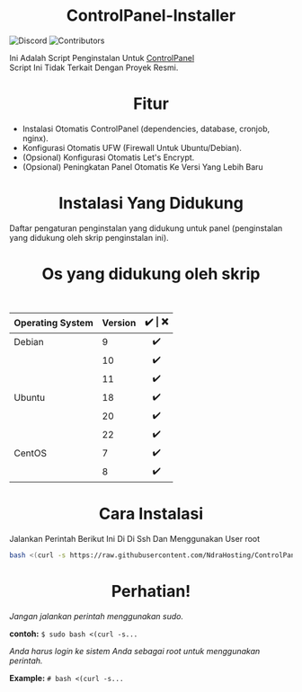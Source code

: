 <h1 align=center>ControlPanel-Installer</h1>

![Discord](https://img.shields.io/discord/876934115302178876?label=DISCORD&style=for-the-badge)
![Contributors](https://img.shields.io/github/contributors/Ferks-FK/ControlPanel-Installer?style=for-the-badge)

Ini Adalah Script Penginstalan Untuk [ControlPanel](https://controlpanel.gg/)<br>
Script Ini Tidak Terkait Dengan Proyek Resmi.

<h1 align="center">Fitur</h1>

- Instalasi Otomatis ControlPanel (dependencies, database, cronjob, nginx).
- Konfigurasi Otomatis UFW (Firewall Untuk Ubuntu/Debian).
- (Opsional) Konfigurasi Otomatis Let's Encrypt.
- (Opsional) Peningkatan Panel Otomatis Ke Versi Yang Lebih Baru



<h1 align=center>Instalasi Yang Didukung</h1>

Daftar pengaturan penginstalan yang didukung untuk panel (penginstalan yang didukung oleh skrip penginstalan ini).

<h1 align="center">Os yang didukung oleh skrip</h1></br>

|   Operating System    |  Version       | ✔️ \| ❌    |
| :---                  |     :---       | :---:      |
| Debian                | 9              | ✔️         |
|                       | 10             | ✔️         |
|                       | 11             | ✔️         |
| Ubuntu                | 18             | ✔️         |
|                       | 20             | ✔️         |
|                       | 22             | ✔️         |
| CentOS                | 7              | ✔️         |
|                       | 8              | ✔️         |


<h1 align="center">Cara Instalasi</h1>

Jalankan Perintah Berikut Ini Di Di Ssh Dan Menggunakan User root


```bash
bash <(curl -s https://raw.githubusercontent.com/NdraHosting/ControlPanel-Installer/development/install.sh)
```




<h1 align="center">Perhatian!</h1>

*Jangan jalankan perintah menggunakan sudo.*

**contoh:** ```$ sudo bash <(curl -s...```

*Anda harus login ke sistem Anda sebagai root untuk menggunakan perintah.*

**Example:** ```# bash <(curl -s...```









